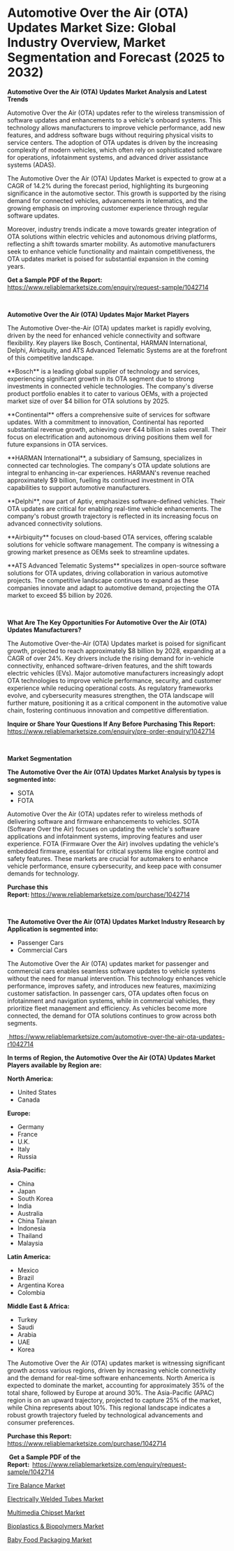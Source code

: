 <p><h1>Automotive Over the Air (OTA) Updates Market Size: Global Industry Overview, Market Segmentation and Forecast (2025 to 2032)</h1></p><p><strong>Automotive Over the Air (OTA) Updates Market Analysis and Latest Trends</strong></p>
<p><p>Automotive Over the Air (OTA) updates refer to the wireless transmission of software updates and enhancements to a vehicle's onboard systems. This technology allows manufacturers to improve vehicle performance, add new features, and address software bugs without requiring physical visits to service centers. The adoption of OTA updates is driven by the increasing complexity of modern vehicles, which often rely on sophisticated software for operations, infotainment systems, and advanced driver assistance systems (ADAS).</p><p>The Automotive Over the Air (OTA) Updates Market is expected to grow at a CAGR of 14.2% during the forecast period, highlighting its burgeoning significance in the automotive sector. This growth is supported by the rising demand for connected vehicles, advancements in telematics, and the growing emphasis on improving customer experience through regular software updates. </p><p>Moreover, industry trends indicate a move towards greater integration of OTA solutions within electric vehicles and autonomous driving platforms, reflecting a shift towards smarter mobility. As automotive manufacturers seek to enhance vehicle functionality and maintain competitiveness, the OTA updates market is poised for substantial expansion in the coming years.</p></p>
<p><strong>Get a Sample PDF of the Report:&nbsp;</strong> <a href="https://www.reliablemarketsize.com/enquiry/request-sample/1042714?utm_campaign=1836&utm_medium=2&utm_source=Github&utm_content=ia&utm_term=22032025&utm_id=automotive-over-the-air-ota-updates">https://www.reliablemarketsize.com/enquiry/request-sample/1042714</a></p>
<p>&nbsp;</p>
<p><strong>Automotive Over the Air (OTA) Updates Major Market Players</strong></p>
<p><p>The Automotive Over-the-Air (OTA) updates market is rapidly evolving, driven by the need for enhanced vehicle connectivity and software flexibility. Key players like Bosch, Continental, HARMAN International, Delphi, Airbiquity, and ATS Advanced Telematic Systems are at the forefront of this competitive landscape.</p><p>**Bosch** is a leading global supplier of technology and services, experiencing significant growth in its OTA segment due to strong investments in connected vehicle technologies. The company's diverse product portfolio enables it to cater to various OEMs, with a projected market size of over $4 billion for OTA solutions by 2025.</p><p>**Continental** offers a comprehensive suite of services for software updates. With a commitment to innovation, Continental has reported substantial revenue growth, achieving over €44 billion in sales overall. Their focus on electrification and autonomous driving positions them well for future expansions in OTA services.</p><p>**HARMAN International**, a subsidiary of Samsung, specializes in connected car technologies. The company's OTA update solutions are integral to enhancing in-car experiences. HARMAN's revenue reached approximately $9 billion, fuelling its continued investment in OTA capabilities to support automotive manufacturers.</p><p>**Delphi**, now part of Aptiv, emphasizes software-defined vehicles. Their OTA updates are critical for enabling real-time vehicle enhancements. The company's robust growth trajectory is reflected in its increasing focus on advanced connectivity solutions.</p><p>**Airbiquity** focuses on cloud-based OTA services, offering scalable solutions for vehicle software management. The company is witnessing a growing market presence as OEMs seek to streamline updates.</p><p>**ATS Advanced Telematic Systems** specializes in open-source software solutions for OTA updates, driving collaboration in various automotive projects. The competitive landscape continues to expand as these companies innovate and adapt to automotive demand, projecting the OTA market to exceed $5 billion by 2026.</p></p>
<p>&nbsp;</p>
<p><strong>What Are The Key Opportunities For Automotive Over the Air (OTA) Updates Manufacturers?</strong></p>
<p><p>The Automotive Over-the-Air (OTA) Updates market is poised for significant growth, projected to reach approximately $8 billion by 2028, expanding at a CAGR of over 24%. Key drivers include the rising demand for in-vehicle connectivity, enhanced software-driven features, and the shift towards electric vehicles (EVs). Major automotive manufacturers increasingly adopt OTA technologies to improve vehicle performance, security, and customer experience while reducing operational costs. As regulatory frameworks evolve, and cybersecurity measures strengthen, the OTA landscape will further mature, positioning it as a critical component in the automotive value chain, fostering continuous innovation and competitive differentiation.</p></p>
<p><strong>Inquire or Share Your Questions If Any Before Purchasing This Report:</strong> <a href="https://www.reliablemarketsize.com/enquiry/pre-order-enquiry/1042714?utm_campaign=1836&utm_medium=2&utm_source=Github&utm_content=ia&utm_term=22032025&utm_id=automotive-over-the-air-ota-updates">https://www.reliablemarketsize.com/enquiry/pre-order-enquiry/1042714</a></p>
<p>&nbsp;</p>
<p><strong>Market Segmentation</strong></p>
<p><strong>The Automotive Over the Air (OTA) Updates Market Analysis by types is segmented into:</strong></p>
<p><ul><li>SOTA</li><li>FOTA</li></ul></p>
<p><p>Automotive Over the Air (OTA) updates refer to wireless methods of delivering software and firmware enhancements to vehicles. SOTA (Software Over the Air) focuses on updating the vehicle's software applications and infotainment systems, improving features and user experience. FOTA (Firmware Over the Air) involves updating the vehicle's embedded firmware, essential for critical systems like engine control and safety features. These markets are crucial for automakers to enhance vehicle performance, ensure cybersecurity, and keep pace with consumer demands for technology.</p></p>
<p><strong>Purchase this Report:&nbsp;</strong><a href="https://www.reliablemarketsize.com/purchase/1042714?utm_campaign=1836&utm_medium=2&utm_source=Github&utm_content=ia&utm_term=22032025&utm_id=automotive-over-the-air-ota-updates">https://www.reliablemarketsize.com/purchase/1042714</a></p>
<p>&nbsp;</p>
<p><strong>The Automotive Over the Air (OTA) Updates Market Industry Research by Application is segmented into:</strong></p>
<p><ul><li>Passenger Cars</li><li>Commercial Cars</li></ul></p>
<p><p>The Automotive Over the Air (OTA) updates market for passenger and commercial cars enables seamless software updates to vehicle systems without the need for manual intervention. This technology enhances vehicle performance, improves safety, and introduces new features, maximizing customer satisfaction. In passenger cars, OTA updates often focus on infotainment and navigation systems, while in commercial vehicles, they prioritize fleet management and efficiency. As vehicles become more connected, the demand for OTA solutions continues to grow across both segments.</p></p>
<p><a href="https://www.reliablemarketsize.com/automotive-over-the-air-ota-updates-r1042714?utm_campaign=1836&utm_medium=2&utm_source=Github&utm_content=ia&utm_term=22032025&utm_id=automotive-over-the-air-ota-updates">&nbsp;https://www.reliablemarketsize.com/automotive-over-the-air-ota-updates-r1042714</a></p>
<p><strong>In terms of Region, the Automotive Over the Air (OTA) Updates Market Players available by Region are:</strong></p>
<p>
    <p> <strong> North America: </strong>
        <ul>
            <li>United States</li>
            <li>Canada</li>
        </ul>
        </p> 
    <p> <strong> Europe: </strong>
        <ul>
            <li>Germany</li>
            <li>France</li>
            <li>U.K.</li>
            <li>Italy</li>
            <li>Russia</li>
        </ul>
        </p> 
    <p> <strong> Asia-Pacific: </strong>
        <ul>
            <li>China</li>
            <li>Japan</li>
            <li>South Korea</li>
            <li>India</li>
            <li>Australia</li>
            <li>China Taiwan</li>
            <li>Indonesia</li>
            <li>Thailand</li>
            <li>Malaysia</li>
        </ul>
        </p> 
    <p> <strong> Latin America: </strong>
        <ul>
            <li>Mexico</li>
            <li>Brazil</li>
            <li>Argentina Korea</li>
            <li>Colombia</li>
        </ul>
        </p> 
    <p> <strong> Middle East & Africa: </strong>
        <ul>
            <li>Turkey</li>
            <li>Saudi</li>
            <li>Arabia</li>
            <li>UAE</li>
            <li>Korea</li>
        </ul>
    </p>
    </p>
<p><p>The Automotive Over the Air (OTA) updates market is witnessing significant growth across various regions, driven by increasing vehicle connectivity and the demand for real-time software enhancements. North America is expected to dominate the market, accounting for approximately 35% of the total share, followed by Europe at around 30%. The Asia-Pacific (APAC) region is on an upward trajectory, projected to capture 25% of the market, while China represents about 10%. This regional landscape indicates a robust growth trajectory fueled by technological advancements and consumer preferences.</p></p>
<p><strong>Purchase this Report: </strong><a href="https://www.reliablemarketsize.com/purchase/1042714?utm_campaign=1836&utm_medium=2&utm_source=Github&utm_content=ia&utm_term=22032025&utm_id=automotive-over-the-air-ota-updates">https://www.reliablemarketsize.com/purchase/1042714</a></p>
<p>&nbsp;<strong>Get a Sample PDF of the Report:&nbsp;&nbsp;</strong><a href="https://www.reliablemarketsize.com/enquiry/request-sample/1042714?utm_campaign=1836&utm_medium=2&utm_source=Github&utm_content=ia&utm_term=22032025&utm_id=automotive-over-the-air-ota-updates">https://www.reliablemarketsize.com/enquiry/request-sample/1042714</a></p>
<p><strong></strong></p>
<p><p><a href="https://github.com/mabutironaldo/Market-Research-Report-List-7/blob/main/tire-balance-market.md?utm_campaign=1836&utm_medium=2&utm_source=Github&utm_content=ia&utm_term=22032025&utm_id=automotive-over-the-air-ota-updates">Tire Balance Market</a></p><p><a href="https://github.com/arocasanzib6/Market-Research-Report-List-1/blob/main/electrically-welded-tubes-market.md?utm_campaign=1836&utm_medium=2&utm_source=Github&utm_content=ia&utm_term=22032025&utm_id=automotive-over-the-air-ota-updates">Electrically Welded Tubes Market</a></p><p><a href="https://github.com/langolaskark/Market-Research-Report-List-1/blob/main/multimedia-chipset-market.md?utm_campaign=1836&utm_medium=2&utm_source=Github&utm_content=ia&utm_term=22032025&utm_id=automotive-over-the-air-ota-updates">Multimedia Chipset Market</a></p><p><a href="https://github.com/arneslullapq/Market-Research-Report-List-1/blob/main/bioplastics-biopolymers-market.md?utm_campaign=1836&utm_medium=2&utm_source=Github&utm_content=ia&utm_term=22032025&utm_id=automotive-over-the-air-ota-updates">Bioplastics & Biopolymers Market</a></p><p><a href="https://github.com/thatejanet4y/Market-Research-Report-List-1/blob/main/baby-food-packaging-market.md?utm_campaign=1836&utm_medium=2&utm_source=Github&utm_content=ia&utm_term=22032025&utm_id=automotive-over-the-air-ota-updates">Baby Food Packaging Market</a></p></p>
